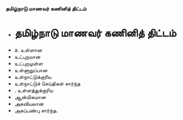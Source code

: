 **தமிழ்நாடு மாணவர் கணினித் திட்டம்**
- # தமிழ்நாடு மாணவர் கணினித் திட்டம்
- a. உள்ளான
- உட்புறமான
- உட்புறமுள்ள
- உள்ளுறுப்பான
- உள்நாட்டுக்குரிய
- உள்நாட்டுச் செய்திகள் சார்ந்த
- . உள்ளத்துக்குரிய
- ஆன்மிகமான
- அகவியலான
- அகப்பண்பு சார்ந்த.

